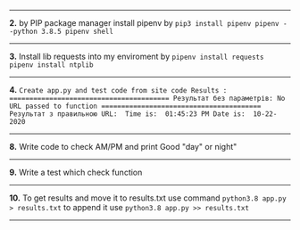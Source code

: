 ***
**2.** by PIP package manager install pipenv by `pip3 install pipenv pipenv --python 3.8.5 pipenv shell`
***
**3.** Install lib requests into my enviroment by `pipenv install requests pipenv install ntplib`
*** 
**4.** `Create app.py and test code from site code Results : ======================================== Результат без параметрів: No URL passed to function ======================================== Результат з правильною URL:  Time is:  01:45:23 PM Date is:  10-22-2020`
***
**8.** Write code to check AM/PM and print Good "day" or night"
***
**9.** Write a test which check function
***
**10.** To get results and move it to results.txt use command `python3.8 app.py > results.txt` to append it use `python3.8 app.py >> results.txt`
***
